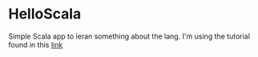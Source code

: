 # HelloScala

Simple Scala app to leran something about the lang. I'm using the tutorial found in this [link](https://github.com/shekhargulati/52-technologies-in-2016/blob/master/01-finatra/README.md)
